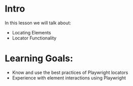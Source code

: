 # Intro
In this lesson we will talk about:
- Locating Elements
- Locator Functionality

# Learning Goals:
- Know and use the best practices of Playwright locators
- Experience with element interactions using Playwright

